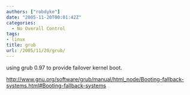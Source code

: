 ```yaml
---
authors: ["robdyke"]
date: "2005-11-20T00:01:42Z"
categories:
  - No Overall Control
tags:
- linux
title: grub
url: /2005/11/20/grub/
---
```

using grub 0.97 to provide failover kernel boot.

http://www.gnu.org/software/grub/manual/html_node/Booting-fallback-systems.html#Booting-fallback-systems